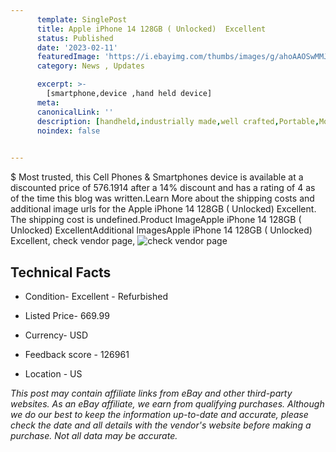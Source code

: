```yaml
---
      template: SinglePost
      title: Apple iPhone 14 128GB ( Unlocked)  Excellent
      status: Published
      date: '2023-02-11'
      featuredImage: 'https://i.ebayimg.com/thumbs/images/g/ahoAAOSwMMJjuFsi/s-l225.jpg'
      category: News , Updates

      excerpt: >-
        [smartphone,device ,hand held device]
      meta:
      canonicalLink: ''
      description: [handheld,industrially made,well crafted,Portable,Mobile,Compact,Convenient,Lightweight,Maneuverable,Man-portable,Miniature,Carriable,Hand-held,Light,Holdable,Transportable,Mobile device,Pocket-sized,On-the-go,Wireless,Cordless,Compact size,Convenient size, smartphone,device ,hand held device]
      noindex: false

        
---
```

$
    Most trusted, this Cell Phones & Smartphones device is available at a discounted price of 576.1914 after a 14% discount and has a rating of 4 as of the time this blog was written.Learn More about the shipping costs and additional image urls for the Apple iPhone 14 128GB ( Unlocked)  Excellent. The shipping cost is undefined.Product ImageApple iPhone 14 128GB ( Unlocked)  ExcellentAdditional ImagesApple iPhone 14 128GB ( Unlocked)  Excellent, check vendor page, ![check vendor page](https://origin-galleryplus.ebayimg.com/ws/web/155345676984_2_0_1/225x225.jpg,https://origin-galleryplus.ebayimg.com/ws/web/155345676984_3_0_1/225x225.jpg,https://origin-galleryplus.ebayimg.com/ws/web/155345676984_4_0_1/225x225.jpg,https://origin-galleryplus.ebayimg.com/ws/web/155345676984_5_0_1/225x225.jpg)
    
    

 ## Technical Facts 



     
      

 - Condition- Excellent - Refurbished 


      

 - Listed Price- 669.99 


      

 - Currency- USD 


      

 - Feedback score - 126961 


      

 - Location - US 


      
      

 *_This post may contain affiliate links from eBay and other third-party websites. As an eBay affiliate, we earn from qualifying purchases. Although we do our best to keep the information up-to-date and accurate, please check the date and all details with the vendor's website before making a purchase. Not all data may be accurate._*



    
    
    
    
    